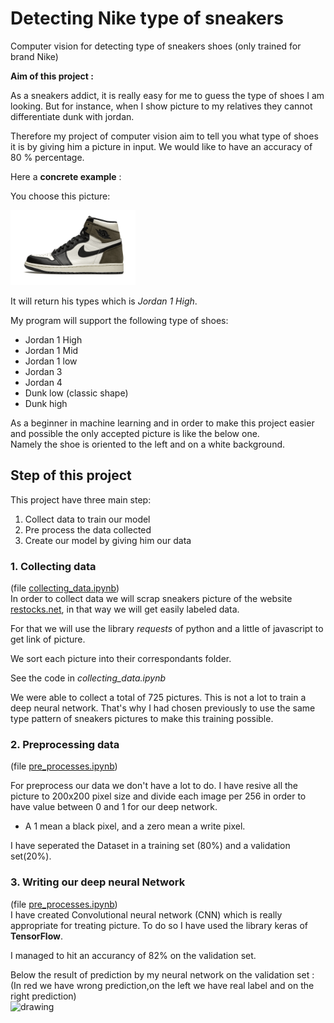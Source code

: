 # Detecting Nike type of sneakers 

Computer vision for detecting type of sneakers shoes (only trained for brand Nike)




**Aim of this project :**

As a sneakers addict, it is really easy for me to guess the type of shoes I am looking.
But for instance, when I show picture to my relatives they cannot differentiate dunk with jordan.
  
Therefore my project of computer vision aim to tell you what type of shoes it is by giving him a picture in input. We would like to have an accuracy of 80 % percentage.

Here a **concrete example** :  

You choose this picture:

<img src="https://github.com/axelooc59/Detecting-type-of-sneakers-shoes/blob/main/mocha.png" alt="drawing" width="200"/>

It will return his types which is *Jordan 1 High*.

My program will support the following type of shoes:
* Jordan 1 High
* Jordan 1 Mid
* Jordan 1 low
* Jordan 3
* Jordan 4
* Dunk low (classic shape)
* Dunk high

As a beginner in machine learning and in order to make this project easier and possible the only accepted picture is like the below one.   
Namely the shoe is oriented to the left and on a white background.

## Step of this project 
This project have three main step:
1. Collect data to train our model
2. Pre process the data collected
3. Create our model by giving him our data


### 1. Collecting data 
(file [collecting_data.ipynb](https://github.com/axelooc59/Detecting-type-of-sneakers-shoes-by-ML-/blob/master/CV_SNKRS/collecting_data.ipynb))  
In order to collect data we will scrap sneakers picture of the website [restocks.net](https://restocks.net), in that way we will get easily labeled data.
  
For that we will use the library *requests* of python and a little of javascript to get link of picture.

We sort each picture into their correspondants folder.

See the code in *collecting_data.ipynb*

We were able to collect a total of 725 pictures. This is not a lot to train a deep neural network. That's why I had chosen previously to use the same type pattern of sneakers pictures to make this training possible.

### 2. Preprocessing data 
(file [pre_processes.ipynb](https://github.com/axelooc59/Detecting-type-of-sneakers-shoes-by-ML-/blob/master/CV_SNKRS/pre_procceses.ipynb))  

For preprocess our data we don't have a lot to do. I have resive all the picture to 200x200 pixel size and divide each image per 256 in order to have value between 0 and 1 for our deep network.  
+ A 1 mean a black pixel, and a zero mean a write pixel.

I have seperated the Dataset in a training set (80%) and a validation set(20%).

### 3. Writing our deep neural Network
(file [pre_processes.ipynb](https://github.com/axelooc59/Detecting-type-of-sneakers-shoes-by-ML-/blob/master/CV_SNKRS/pre_procceses.ipynb))  
I have created Convolutional neural network (CNN) which is really appropriate for treating picture.
To do so I have used the library keras of **TensorFlow**.

I managed to hit an accurancy of 82% on the validation set.

Below the result of prediction by my neural network on the validation set :  
(In red we have wrong prediction,on the left we have real label and on the right prediction)  
<img src="https://github.com/axelooc59/Detecting-type-of-sneakers-shoes-by-ML-/blob/master/CV_SNKRS/prediction.png" alt="drawing" />





